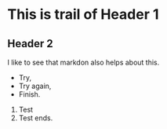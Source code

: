 # This is trail of Header 1
## Header 2
I like to see that markdon also helps about this.

- Try,
- Try again,
- Finish.

1. Test
2. Test ends.
